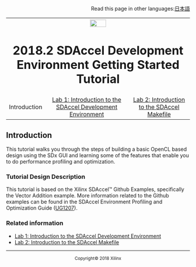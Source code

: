 <p align="right">
	Read this page in other languages:<a href="../docs-jp/getting-started-tutorial/README.md">日本語</a>
</p>

<table style="width:100%">
  <tr>

<th width="100%" colspan="6"><img src="https://www.xilinx.com/content/dam/xilinx/imgs/press/media-kits/corporate/xilinx-logo.png" width="30%"/><h1>2018.2 SDAccel Development Environment Getting Started Tutorial</h2>
</th>

  </tr>
  <tr>
     <td align="center">Introduction</td>
     <td align="center"><a href="lab-1-introduction-to-the-sadccel-developmentenvironment.md">Lab 1: Introduction to the SDAccel Development Environment</a></td>
     <td align="center"><a href="lab-2-introduction-to-the-sdaccel-makefile.md">Lab 2: Introduction to the SDAccel Makefile</a></td>
   </tr>
</table>

## Introduction  

This tutorial walks you through the steps of building a basic OpenCL based design using the SDx GUI and learning some of the features that enable you to do performance profiling and optimization.  

### Tutorial Design Description  

This tutorial is based on the Xilinx SDAccel™ Github Examples, specifically the Vector Addition example. More information related to the Github examples can be found in the  SDAccel Environment Profiling and Optimization Guide ([UG1207](https://www.xilinx.com/cgi-bin/docs/rdoc?v=2018.2;d=ug1207-sdaccel-optimization-guide.pdf)).

### Related information
 - <a href="lab-1-introduction-to-the-sadccel-developmentenvironment.md">Lab 1: Introduction to the SDAccel Development Environment</a>
 - <a href="lab-2-introduction-to-the-sdaccel-makefile.md">Lab 2: Introduction to the SDAccel Makefile</a>

<hr/>
<p align="center"><sup>Copyright&copy; 2018 Xilinx</sup></p>

